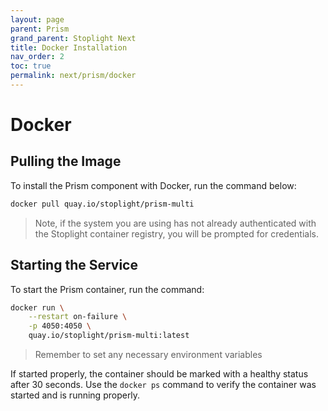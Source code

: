```yaml
---
layout: page
parent: Prism
grand_parent: Stoplight Next
title: Docker Installation
nav_order: 2
toc: true
permalink: next/prism/docker
---
```


# Docker

## Pulling the Image

To install the Prism component with Docker, run the command below:

```bash
docker pull quay.io/stoplight/prism-multi
```

> Note, if the system you are using has not already authenticated with the
> Stoplight container registry, you will be prompted for credentials.

## Starting the Service

To start the Prism container, run the command:

```bash
docker run \
	--restart on-failure \
	-p 4050:4050 \
	quay.io/stoplight/prism-multi:latest
```

> Remember to set any necessary environment variables

If started properly, the container should be marked with a healthy status after
30 seconds. Use the `docker ps` command to verify the container was started and
is running properly.
